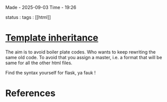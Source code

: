 
Made - 2025-09-03                     Time - 19:26

status : 
tags : [[html]]

# <u>Template inheritance</u>

The aim is to avoid boiler plate codes. Who wants to keep rewriting the same old code. To avoid that you assign a master, i.e. a format that will be same for all the other html files.

Find the syntax yourself for flask, ya fauk !





# References
